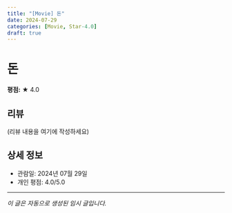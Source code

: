 ```yaml
---
title: "[Movie] 돈"
date: 2024-07-29
categories: [Movie, Star-4.0]
draft: true
---
```


# 돈

**평점:** ★ 4.0

## 리뷰

(리뷰 내용을 여기에 작성하세요)

## 상세 정보

- 관람일: 2024년 07월 29일
- 개인 평점: 4.0/5.0

---

*이 글은 자동으로 생성된 임시 글입니다.*
